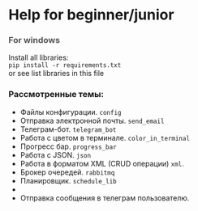 # Help for beginner/junior

### <font color="#555">For windows</font>

Install all libraries:  
<code>pip install -r requirements.txt</code>  
or see list libraries in this file

### Рассмотренные темы:
* Файлы конфигурации. <code>config</code>
* Отправка электронной почты. <code>send_email</code>
* Телеграм-бот. <code>telegram_bot</code>
* Работа с цветом в терминале. <code>color_in_terminal</code>
* Прогресс бар. <code>progress_bar</code>
* Работа с JSON. <code>json</code>
* Работа в форматом XML (CRUD операции) <code>xml</code>.
* Брокер очередей. <code>rabbitmq</code>
* Планировщик. <code>schedule_lib</code>
* 
* Отправка сообщения в телеграм пользователю.
